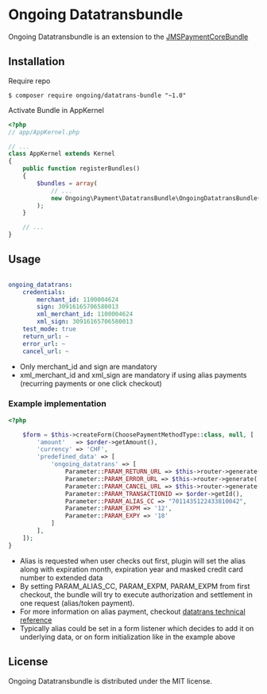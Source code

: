 # Ongoing Datatransbundle

Ongoing Datatransbundle is an extension to the [JMSPaymentCoreBundle](https://github.com/schmittjoh/JMSPaymentCoreBundle) 

## Installation

Require repo

```
$ composer require ongoing/datatrans-bundle "~1.0"
```

Activate Bundle in AppKernel

```php
<?php
// app/AppKernel.php

// ...
class AppKernel extends Kernel
{
    public function registerBundles()
    {
        $bundles = array(
            // ...
            new Ongoing\Payment\DatatransBundle\OngoingDatatransBundle()
        );
    }

    // ...
}
```

## Usage

```yaml

ongoing_datatrans:
    credentials:
        merchant_id: 1100004624
        sign: 30916165706580013
        xml_merchant_id: 1100004624
        xml_sign: 30916165706580013
    test_mode: true
    return_url: ~
    error_url: ~
    cancel_url: ~
```

* Only merchant_id and sign are mandatory
* xml_merchant_id and xml_sign are mandatory if using alias payments (recurring payments or one click checkout) 


### Example implementation

```php
<?php

    $form = $this->createForm(ChoosePaymentMethodType::class, null, [
        'amount'   => $order->getAmount(),
        'currency' => 'CHF',
        'predefined_data' => [          
            'ongoing_datatrans' => [
                Parameter::PARAM_RETURN_URL => $this->router->generate('payment_datatrans_confirm', [ 'id' => $order->getId() ], Router::ABSOLUTE_URL),
                Parameter::PARAM_ERROR_URL => $this->router->generate('payment_datatrans_error', [ 'id' => $order->getId() ], Router::ABSOLUTE_URL),
                Parameter::PARAM_CANCEL_URL => $this->router->generate('payment_datatrans_cancel', [ 'id' => $order->getId() ], Router::ABSOLUTE_URL),
                Parameter::PARAM_TRANSACTIONID => $order->getId(),
                Parameter::PARAM_ALIAS_CC => "7011435122433810042",
                Parameter::PARAM_EXPM => '12',
                Parameter::PARAM_EXPY => '18'
            ]
        ],
    ]);
}
```

* Alias is requested when user checks out first, plugin will set the alias along with expiration month, expiration year and masked credit card number to extended data
* By setting PARAM_ALIAS_CC, PARAM_EXPM, PARAM_EXPM from first checkout, the bundle will try to execute authorization and settlement in one request (alias/token payment).
* For more information on alias payment, checkout [datatrans technical reference](https://pilot.datatrans.biz/showcase/doc/XML_Authorisation.pdf)
* Typically alias could be set in a form listener which decides to add it on underlying data, or on form initialization like in the example above

## License 

Ongoing Datatransbundle is distributed under the MIT license.